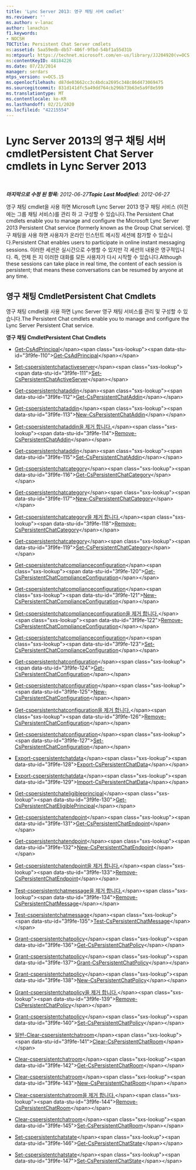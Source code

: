 ```yaml
---
title: 'Lync Server 2013: 영구 채팅 서버 cmdlet'
ms.reviewer: ''
ms.author: v-lanac
author: lanachin
f1.keywords:
- NOCSH
TOCTitle: Persistent Chat Server cmdlets
ms:assetid: 5aa59edb-db57-406f-9fbd-54bf1a55d31b
ms:mtpsurl: https://technet.microsoft.com/en-us/library/JJ204920(v=OCS.15)
ms:contentKeyID: 48184226
ms.date: 07/23/2014
manager: serdars
mtps_version: v=OCS.15
ms.openlocfilehash: d87de03662cc3c4bdca2695c348c86d473069475
ms.sourcegitcommit: 831d141dfc5a49dd764cb296b73b63e5a9f8e599
ms.translationtype: MT
ms.contentlocale: ko-KR
ms.lasthandoff: 02/21/2020
ms.locfileid: "42215554"
---
```

<div data-xmlns="http://www.w3.org/1999/xhtml">

<div class="topic" data-xmlns="http://www.w3.org/1999/xhtml" data-msxsl="urn:schemas-microsoft-com:xslt" data-cs="https://msdn.microsoft.com/">

<div data-asp="https://msdn2.microsoft.com/asp">

# <a name="persistent-chat-server-cmdlets-in-lync-server-2013"></a><span data-ttu-id="3f9fe-102">Lync Server 2013의 영구 채팅 서버 cmdlet</span><span class="sxs-lookup"><span data-stu-id="3f9fe-102">Persistent Chat Server cmdlets in Lync Server 2013</span></span>

</div>

<div id="mainSection">

<div id="mainBody">

<span> </span>

<span data-ttu-id="3f9fe-103">_**마지막으로 수정 된 항목:** 2012-06-27_</span><span class="sxs-lookup"><span data-stu-id="3f9fe-103">_**Topic Last Modified:** 2012-06-27_</span></span>

<span data-ttu-id="3f9fe-104">영구 채팅 cmdlet을 사용 하면 Microsoft Lync Server 2013 영구 채팅 서비스 (이전에는 그룹 채팅 서비스)를 관리 하 고 구성할 수 있습니다.</span><span class="sxs-lookup"><span data-stu-id="3f9fe-104">The Persistent Chat cmdlets enable you to manage and configure the Microsoft Lync Server 2013 Persistent Chat service (formerly known as the Group Chat service).</span></span> <span data-ttu-id="3f9fe-105">영구 채팅을 사용 하면 사용자가 온라인 인스턴트 메시징 세션에 참가할 수 있습니다.</span><span class="sxs-lookup"><span data-stu-id="3f9fe-105">Persistent Chat enables users to participate in online instant messaging sessions.</span></span> <span data-ttu-id="3f9fe-106">이러한 세션은 실시간으로 수행할 수 있지만 각 세션의 내용은 영구적입니다. 즉, 언제 든 지 이러한 대화를 모든 사용자가 다시 시작할 수 있습니다.</span><span class="sxs-lookup"><span data-stu-id="3f9fe-106">Although these sessions can take place in real time, the content of each session is persistent; that means these conversations can be resumed by anyone at any time.</span></span>

<div>

## <a name="persistent-chat-cmdlets"></a><span data-ttu-id="3f9fe-107">영구 채팅 Cmdlet</span><span class="sxs-lookup"><span data-stu-id="3f9fe-107">Persistent Chat Cmdlets</span></span>

<span data-ttu-id="3f9fe-108">영구 채팅 cmdlet을 사용 하면 Lync Server 영구 채팅 서비스를 관리 및 구성할 수 있습니다.</span><span class="sxs-lookup"><span data-stu-id="3f9fe-108">The Persistent Chat cmdlets enable you to manage and configure the Lync Server Persistent Chat service.</span></span>

<span data-ttu-id="3f9fe-109">**영구 채팅 Cmdlet**</span><span class="sxs-lookup"><span data-stu-id="3f9fe-109">**Persistent Chat Cmdlets**</span></span>

  - <span data-ttu-id="3f9fe-110">[Get-CsAdPrincipal](https://technet.microsoft.com/library/JJ205326(v=OCS.15))</span><span class="sxs-lookup"><span data-stu-id="3f9fe-110">[Get-CsAdPrincipal](https://technet.microsoft.com/library/JJ205326(v=OCS.15))</span></span>

<!-- end list -->

  - <span data-ttu-id="3f9fe-111">[Set-cspersistentchatactiveserver](https://technet.microsoft.com/library/JJ205065(v=OCS.15))</span><span class="sxs-lookup"><span data-stu-id="3f9fe-111">[Set-CsPersistentChatActiveServer](https://technet.microsoft.com/library/JJ205065(v=OCS.15))</span></span>

<!-- end list -->

  - <span data-ttu-id="3f9fe-112">[Get-cspersistentchataddin](https://technet.microsoft.com/library/JJ204670(v=OCS.15))</span><span class="sxs-lookup"><span data-stu-id="3f9fe-112">[Get-CsPersistentChatAddin](https://technet.microsoft.com/library/JJ204670(v=OCS.15))</span></span>

  - <span data-ttu-id="3f9fe-113">[Get-cspersistentchataddin](https://technet.microsoft.com/library/JJ204641(v=OCS.15))</span><span class="sxs-lookup"><span data-stu-id="3f9fe-113">[New-CsPersistentChatAddin](https://technet.microsoft.com/library/JJ204641(v=OCS.15))</span></span>

  - <span data-ttu-id="3f9fe-114">[Get-cspersistentchataddin을 제거 합니다.](https://technet.microsoft.com/library/JJ205350(v=OCS.15))</span><span class="sxs-lookup"><span data-stu-id="3f9fe-114">[Remove-CsPersistentChatAddin](https://technet.microsoft.com/library/JJ205350(v=OCS.15))</span></span>

  - <span data-ttu-id="3f9fe-115">[Get-cspersistentchataddin](https://technet.microsoft.com/library/JJ204721(v=OCS.15))</span><span class="sxs-lookup"><span data-stu-id="3f9fe-115">[Set-CsPersistentChatAddin](https://technet.microsoft.com/library/JJ204721(v=OCS.15))</span></span>

<!-- end list -->

  - <span data-ttu-id="3f9fe-116">[Get-cspersistentchatcategory](https://technet.microsoft.com/library/JJ204771(v=OCS.15))</span><span class="sxs-lookup"><span data-stu-id="3f9fe-116">[Get-CsPersistentChatCategory](https://technet.microsoft.com/library/JJ204771(v=OCS.15))</span></span>

  - <span data-ttu-id="3f9fe-117">[Get-cspersistentchatcategory](https://technet.microsoft.com/library/JJ204803(v=OCS.15))</span><span class="sxs-lookup"><span data-stu-id="3f9fe-117">[New-CsPersistentChatCategory](https://technet.microsoft.com/library/JJ204803(v=OCS.15))</span></span>

  - <span data-ttu-id="3f9fe-118">[Get-cspersistentchatcategory을 제거 합니다.](https://technet.microsoft.com/library/JJ204660(v=OCS.15))</span><span class="sxs-lookup"><span data-stu-id="3f9fe-118">[Remove-CsPersistentChatCategory](https://technet.microsoft.com/library/JJ204660(v=OCS.15))</span></span>

  - <span data-ttu-id="3f9fe-119">[Get-cspersistentchatcategory](https://technet.microsoft.com/library/JJ204952(v=OCS.15))</span><span class="sxs-lookup"><span data-stu-id="3f9fe-119">[Set-CsPersistentChatCategory](https://technet.microsoft.com/library/JJ204952(v=OCS.15))</span></span>

<!-- end list -->

  - <span data-ttu-id="3f9fe-120">[Get-cspersistentchatcomplianceconfiguration](https://technet.microsoft.com/library/JJ204625(v=OCS.15))</span><span class="sxs-lookup"><span data-stu-id="3f9fe-120">[Get-CsPersistentChatComplianceConfiguration](https://technet.microsoft.com/library/JJ204625(v=OCS.15))</span></span>

  - <span data-ttu-id="3f9fe-121">[Get-cspersistentchatcomplianceconfiguration](https://technet.microsoft.com/library/JJ205163(v=OCS.15))</span><span class="sxs-lookup"><span data-stu-id="3f9fe-121">[New-CsPersistentChatComplianceConfiguration](https://technet.microsoft.com/library/JJ205163(v=OCS.15))</span></span>

  - <span data-ttu-id="3f9fe-122">[Get-cspersistentchatcomplianceconfiguration을 제거 합니다.](https://technet.microsoft.com/library/JJ204767(v=OCS.15))</span><span class="sxs-lookup"><span data-stu-id="3f9fe-122">[Remove-CsPersistentChatComplianceConfiguration](https://technet.microsoft.com/library/JJ204767(v=OCS.15))</span></span>

  - <span data-ttu-id="3f9fe-123">[Get-cspersistentchatcomplianceconfiguration](https://technet.microsoft.com/library/JJ204949(v=OCS.15))</span><span class="sxs-lookup"><span data-stu-id="3f9fe-123">[Set-CsPersistentChatComplianceConfiguration](https://technet.microsoft.com/library/JJ204949(v=OCS.15))</span></span>

<!-- end list -->

  - <span data-ttu-id="3f9fe-124">[Get-cspersistentchatconfiguration](https://technet.microsoft.com/library/JJ205140(v=OCS.15))</span><span class="sxs-lookup"><span data-stu-id="3f9fe-124">[Get-CsPersistentChatConfiguration](https://technet.microsoft.com/library/JJ205140(v=OCS.15))</span></span>

  - <span data-ttu-id="3f9fe-125">[Get-cspersistentchatconfiguration](https://technet.microsoft.com/library/JJ205330(v=OCS.15))</span><span class="sxs-lookup"><span data-stu-id="3f9fe-125">[New-CsPersistentChatConfiguration](https://technet.microsoft.com/library/JJ205330(v=OCS.15))</span></span>

  - <span data-ttu-id="3f9fe-126">[Get-cspersistentchatconfiguration을 제거 합니다.](https://technet.microsoft.com/library/JJ204927(v=OCS.15))</span><span class="sxs-lookup"><span data-stu-id="3f9fe-126">[Remove-CsPersistentChatConfiguration](https://technet.microsoft.com/library/JJ204927(v=OCS.15))</span></span>

  - <span data-ttu-id="3f9fe-127">[Get-cspersistentchatconfiguration](https://technet.microsoft.com/library/JJ205122(v=OCS.15))</span><span class="sxs-lookup"><span data-stu-id="3f9fe-127">[Set-CsPersistentChatConfiguration](https://technet.microsoft.com/library/JJ205122(v=OCS.15))</span></span>

<!-- end list -->

  - <span data-ttu-id="3f9fe-128">[Export-cspersistentchatdata](https://technet.microsoft.com/library/JJ205378(v=OCS.15))</span><span class="sxs-lookup"><span data-stu-id="3f9fe-128">[Export-CsPersistentChatData](https://technet.microsoft.com/library/JJ205378(v=OCS.15))</span></span>

  - <span data-ttu-id="3f9fe-129">[Export-cspersistentchatdata](https://technet.microsoft.com/library/JJ204709(v=OCS.15))</span><span class="sxs-lookup"><span data-stu-id="3f9fe-129">[Import-CsPersistentChatData](https://technet.microsoft.com/library/JJ204709(v=OCS.15))</span></span>

<!-- end list -->

  - <span data-ttu-id="3f9fe-130">[Get-cspersistentchateligibleprincipal](https://technet.microsoft.com/library/JJ204891(v=OCS.15))</span><span class="sxs-lookup"><span data-stu-id="3f9fe-130">[Get-CsPersistentChatEligiblePrincipal](https://technet.microsoft.com/library/JJ204891(v=OCS.15))</span></span>

<!-- end list -->

  - <span data-ttu-id="3f9fe-131">[Get-cspersistentchatendpoint](https://technet.microsoft.com/library/JJ204764(v=OCS.15))</span><span class="sxs-lookup"><span data-stu-id="3f9fe-131">[Get-CsPersistentChatEndpoint](https://technet.microsoft.com/library/JJ204764(v=OCS.15))</span></span>

  - <span data-ttu-id="3f9fe-132">[Get-cspersistentchatendpoint](https://technet.microsoft.com/library/JJ204811(v=OCS.15))</span><span class="sxs-lookup"><span data-stu-id="3f9fe-132">[New-CsPersistentChatEndpoint](https://technet.microsoft.com/library/JJ204811(v=OCS.15))</span></span>

  - <span data-ttu-id="3f9fe-133">[Get-cspersistentchatendpoint을 제거 합니다.](https://technet.microsoft.com/library/JJ204626(v=OCS.15))</span><span class="sxs-lookup"><span data-stu-id="3f9fe-133">[Remove-CsPersistentChatEndpoint](https://technet.microsoft.com/library/JJ204626(v=OCS.15))</span></span>

<!-- end list -->

  - <span data-ttu-id="3f9fe-134">[Test-cspersistentchatmessage을 제거 합니다.](https://technet.microsoft.com/library/JJ204668(v=OCS.15))</span><span class="sxs-lookup"><span data-stu-id="3f9fe-134">[Remove-CsPersistentChatMessage](https://technet.microsoft.com/library/JJ204668(v=OCS.15))</span></span>

  - <span data-ttu-id="3f9fe-135">[Test-cspersistentchatmessage](https://technet.microsoft.com/library/JJ204656(v=OCS.15))</span><span class="sxs-lookup"><span data-stu-id="3f9fe-135">[Test-CsPersistentChatMessage](https://technet.microsoft.com/library/JJ204656(v=OCS.15))</span></span>

<!-- end list -->

  - <span data-ttu-id="3f9fe-136">[Grant-cspersistentchatpolicy](https://technet.microsoft.com/library/JJ204673(v=OCS.15))</span><span class="sxs-lookup"><span data-stu-id="3f9fe-136">[Get-CsPersistentChatPolicy](https://technet.microsoft.com/library/JJ204673(v=OCS.15))</span></span>

  - <span data-ttu-id="3f9fe-137">[Grant-cspersistentchatpolicy](https://technet.microsoft.com/library/JJ204907(v=OCS.15))</span><span class="sxs-lookup"><span data-stu-id="3f9fe-137">[Grant-CsPersistentChatPolicy](https://technet.microsoft.com/library/JJ204907(v=OCS.15))</span></span>

  - <span data-ttu-id="3f9fe-138">[Grant-cspersistentchatpolicy](https://technet.microsoft.com/library/JJ205396(v=OCS.15))</span><span class="sxs-lookup"><span data-stu-id="3f9fe-138">[New-CsPersistentChatPolicy](https://technet.microsoft.com/library/JJ205396(v=OCS.15))</span></span>

  - <span data-ttu-id="3f9fe-139">[Grant-cspersistentchatpolicy을 제거 합니다.](https://technet.microsoft.com/library/JJ205301(v=OCS.15))</span><span class="sxs-lookup"><span data-stu-id="3f9fe-139">[Remove-CsPersistentChatPolicy](https://technet.microsoft.com/library/JJ205301(v=OCS.15))</span></span>

  - <span data-ttu-id="3f9fe-140">[Grant-cspersistentchatpolicy](https://technet.microsoft.com/library/JJ205192(v=OCS.15))</span><span class="sxs-lookup"><span data-stu-id="3f9fe-140">[Set-CsPersistentChatPolicy](https://technet.microsoft.com/library/JJ205192(v=OCS.15))</span></span>

<!-- end list -->

  - <span data-ttu-id="3f9fe-141">[일반-Clear-cspersistentchatroom](https://technet.microsoft.com/library/JJ204976(v=OCS.15))</span><span class="sxs-lookup"><span data-stu-id="3f9fe-141">[Clear-CsPersistentChatRoom](https://technet.microsoft.com/library/JJ204976(v=OCS.15))</span></span>

  - <span data-ttu-id="3f9fe-142">[Clear-cspersistentchatroom](https://technet.microsoft.com/library/JJ205123(v=OCS.15))</span><span class="sxs-lookup"><span data-stu-id="3f9fe-142">[Get-CsPersistentChatRoom](https://technet.microsoft.com/library/JJ205123(v=OCS.15))</span></span>

  - <span data-ttu-id="3f9fe-143">[Clear-cspersistentchatroom](https://technet.microsoft.com/library/JJ205166(v=OCS.15))</span><span class="sxs-lookup"><span data-stu-id="3f9fe-143">[New-CsPersistentChatRoom](https://technet.microsoft.com/library/JJ205166(v=OCS.15))</span></span>

  - <span data-ttu-id="3f9fe-144">[Clear-cspersistentchatroom을 제거 합니다.](https://technet.microsoft.com/library/JJ204639(v=OCS.15))</span><span class="sxs-lookup"><span data-stu-id="3f9fe-144">[Remove-CsPersistentChatRoom](https://technet.microsoft.com/library/JJ204639(v=OCS.15))</span></span>

  - <span data-ttu-id="3f9fe-145">[Clear-cspersistentchatroom](https://technet.microsoft.com/library/JJ204801(v=OCS.15))</span><span class="sxs-lookup"><span data-stu-id="3f9fe-145">[Set-CsPersistentChatRoom](https://technet.microsoft.com/library/JJ204801(v=OCS.15))</span></span>

<!-- end list -->

  - <span data-ttu-id="3f9fe-146">[Set-cspersistentchatstate](https://technet.microsoft.com/library/JJ204915(v=OCS.15))</span><span class="sxs-lookup"><span data-stu-id="3f9fe-146">[Get-CsPersistentChatState](https://technet.microsoft.com/library/JJ204915(v=OCS.15))</span></span>

  - <span data-ttu-id="3f9fe-147">[Set-cspersistentchatstate](https://technet.microsoft.com/library/JJ205109(v=OCS.15))</span><span class="sxs-lookup"><span data-stu-id="3f9fe-147">[Set-CsPersistentChatState](https://technet.microsoft.com/library/JJ205109(v=OCS.15))</span></span>

</div>

</div>

<span> </span>

</div>

</div>

</div>

